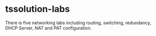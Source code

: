 # tssolution-labs
There is five networking labs including routing, switching, redundancy, DHCP Server, NAT and PAT configuration.
